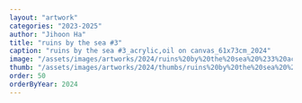 ```yaml
---
layout: "artwork"
categories: "2023-2025"
author: "Jihoon Ha"
title: "ruins by the sea #3"
caption: "ruins by the sea #3_acrylic,oil on canvas_61x73cm_2024"
image: "/assets/images/artworks/2024/ruins%20by%20the%20sea%20%233%20acrylic%2Coil%20on%20canvas%2061x73cm%202024.jpg"
thumb: "/assets/images/artworks/2024/thumbs/ruins%20by%20the%20sea%20%233%20acrylic%2Coil%20on%20canvas%2061x73cm%202024.jpg"
order: 50
orderByYear: 2024
---
```

